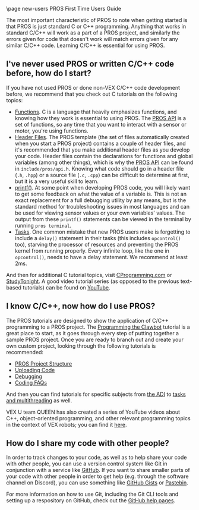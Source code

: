 \page new-users PROS First Time Users Guide

The most important characteristic of PROS to note when getting started
is that PROS is just standard C or C++ programming. Anything that works
in standard C/C++ will work as a part of a PROS project, and similarly
the errors given for code that doesn't work will match errors given for
any similar C/C++ code. Learning C/C++ is essential for using PROS.

## I've never used PROS or written C/C++ code before, how do I start?

If you have not used PROS or done non-VEX C/C++ code development before,
we recommend that you check out C tutorials on the following topics:

- [Functions](http://www.studytonight.com/c/user-defined-functions-in-c.php).
  C is a language that heavily emphasizes functions, and knowing how
  they work is essential to using PROS. The [PROS
  API](../api/index.html) is a set of functions, so any time that you
  want to interact with a sensor or motor, you're using functions.
- [Header
  Files](https://www.tutorialspoint.com/cprogramming/c_header_files.htm).
  The PROS template (the set of files automatically created when you
  start a PROS project) contains a couple of header files, and it's
  recommended that you make additional header files as you develop
  your code. Header files contain the declarations for functions and
  global variables (among other things), which is why the [PROS
  API](../api/index.html) can be found in `include/pros/api.h`.
  Knowing what code should go in a header file (`.h`, `.hpp`) or a
  source file (`.c`, `.cpp`) can be difficult to determine at first,
  but it is a very useful skill to learn.
- [printf()](https://www.codingunit.com/printf-format-specifiers-format-conversions-and-formatted-output).
  At some point when developing PROS code, you will likely want to get
  some feedback on what the value of a variable is. This is not an
  exact replacement for a full debugging utility by any means, but is
  the standard method for troubleshooting issues in most languages and
  can be used for viewing sensor values or your own variables' values.
  The output from these `printf()` statements can be viewed in the
  terminal by running `pros terminal`.
- [Tasks](../tutorials/topical/multitasking.html). One common mistake
  that new PROS users make is forgetting to include a `delay()`
  statement in their tasks (this includes `opcontrol()` too), starving
  the processor of resources and preventing the PROS kernel from
  running properly. Every infinite loop, like the one in
  `opcontrol()`, needs to have a delay statement. We recommend at
  least 2ms.

And then for additional C tutorial topics, visit
[CProgramming.com](https://www.cprogramming.com/tutorial/c-tutorial.html)
or [StudyTonight](http://www.studytonight.com/c/overview-of-c.php). A
good video tutorial series (as opposed to the previous text-based
tutorials) can be found on [YouTube](https://youtu.be/nXvy5900m3M).

## I know C/C++, now how do I use PROS?

The PROS tutorials are designed to show the application of C/C++
programming to a PROS project. The [Programming the
Clawbot](../tutorials/walkthrough/clawbot.html) tutorial is a great
place to start, as it goes through every step of putting together a
sample PROS project. Once you are ready to branch out and create your
own custom project, looking through the following tutorials is
recommended:

- [PROS Project
  Structure](../tutorials/general/project-structure.html)
- [Uploading Code](../tutorials/walkthrough/uploading.html)
- [Debugging](../tutorials/general/debugging.html)
- [Coding FAQs](./faq.html)

And then you can find tutorials for specific subjects from [the
ADI](../tutorials/topical/adi.html) to [tasks and
multithreading](../tutorials/topical/multitasking.html) as well.

VEX U team QUEEN has also created a series of YouTube videos about C++,
object-oriented programming, and other relevant programming topics in
the context of VEX robots; you can find it
[here](https://www.youtube.com/playlist?list=PLxt0dHFRDpQhy24IL1wAniVq3xf8N7QAV).

## How do I share my code with other people?

In order to track changes to your code, as well as to help share your
code with other people, you can use a version control system like Git in
conjunction with a service like [GitHub](https://github.com). If you
want to share smaller parts of your code with other people in order to
get help (e.g. through the software channel on Discord), you can use
something like [GitHub Gists](https://gist.github.com) or
[Pastebin](https://pastebin.com).

For more information on how to use Git, including the Git CLI tools and
setting up a respository on GitHub, check out the [GitHub help
pages](https://help.github.com).
